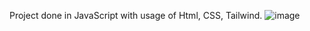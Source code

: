 Project done in JavaScript with usage of Html, CSS, Tailwind.
![image](https://github.com/jomeon/CountryInfoApiWebsite/assets/80547230/a22e6ca3-3904-4057-9458-c9fddab22303)

